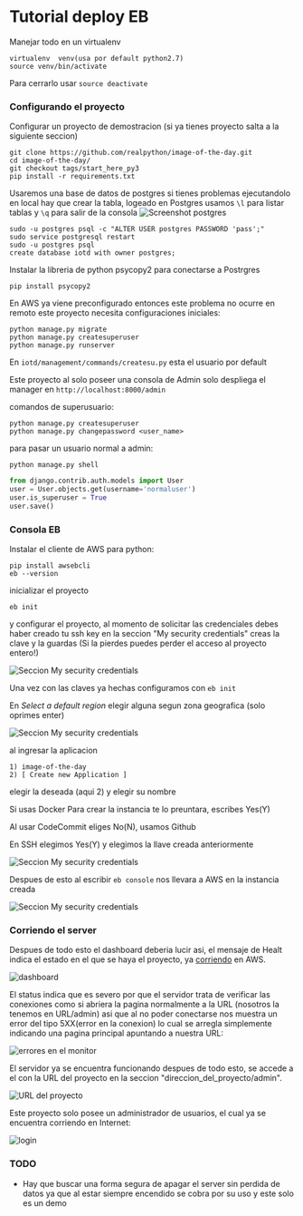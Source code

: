 # Tutorial deploy EB 
Manejar todo en un virtualenv
```
virtualenv  venv(usa por default python2.7)
source venv/bin/activate
```
Para cerrarlo usar `source deactivate`

### Configurando el proyecto

Configurar un proyecto de demostracion (si ya tienes proyecto salta a la siguiente seccion)
```
git clone https://github.com/realpython/image-of-the-day.git
cd image-of-the-day/
git checkout tags/start_here_py3
pip install -r requirements.txt
```

Usaremos una base de datos de postgres
si tienes problemas ejecutandolo en local hay que crear la tabla, logeado en Postgres usamos `\l` para listar tablas y `\q` para salir de la consola
![Screenshot postgres](https://raw.githubusercontent.com/okadath/EB4Dummies/master/postgres.png)

<!-- para subirlo a HTML debe de ser solo el nombre del archivo!!!! -->
```
sudo -u postgres psql -c "ALTER USER postgres PASSWORD 'pass';"
sudo service postgresql restart
sudo -u postgres psql
create database iotd with owner postgres;
```
Instalar la libreria de python psycopy2 para conectarse a Postrgres
```
pip install psycopy2
```
En AWS ya viene preconfigurado entonces este problema no ocurre en remoto
este proyecto necesita configuraciones iniciales:
```
python manage.py migrate
python manage.py createsuperuser
python manage.py runserver
```

En `iotd/management/commands/createsu.py` esta el usuario por default

Este proyecto al solo poseer una consola de Admin solo despliega el manager en  `http://localhost:8000/admin`


comandos de superusuario:
```
python manage.py createsuperuser
python manage.py changepassword <user_name>

```

para pasar un usuario normal a admin:

`python manage.py shell`

```python
from django.contrib.auth.models import User
user = User.objects.get(username='normaluser')
user.is_superuser = True
user.save()
```

### Consola EB
Instalar el cliente de AWS para python:
```
pip install awsebcli
eb --version
```

inicializar el proyecto
 ```
 eb init
 ```
y configurar el proyecto, al momento de solicitar las credenciales debes haber creado tu ssh key en la seccion "My security credentials" creas la clave y la guardas (Si la pierdes puedes perder el acceso al proyecto entero!)

![Seccion My security credentials](https://raw.githubusercontent.com/okadath/EB4Dummies/master/keys.png)



Una vez con las claves ya hechas configuramos con `eb init`

En *Select a default region* elegir alguna segun zona geografica (solo oprimes enter)

![Seccion My security credentials](https://raw.githubusercontent.com/okadath/EB4Dummies/master/ebinit1.png)

al ingresar la aplicacion 
```Select an application to use
1) image-of-the-day
2) [ Create new Application ]
```
elegir la deseada (aqui 2) y elegir su nombre

Si usas Docker Para crear la instancia te lo preuntara, escribes Yes(Y)

Al usar CodeCommit eliges No(N), usamos Github

En SSH elegimos Yes(Y) y elegimos la llave creada anteriormente

![Seccion My security credentials](https://raw.githubusercontent.com/okadath/EB4Dummies/master/ebinit4.png)


Despues de esto al escribir `eb console` nos llevara a AWS en la instancia creada

![Seccion My security credentials](https://raw.githubusercontent.com/okadath/EB4Dummies/master/ebconsole.png)




### Corriendo el server

Despues de todo esto el dashboard deberia lucir asi, el mensaje de Healt indica el estado en el que se haya el proyecto, ya [corriendo](#todo) en AWS.

![dashboard](https://raw.githubusercontent.com/okadath/EB4Dummies/master/funcionando.png)

El status indica que es severo por que el servidor trata de verificar las conexiones como si abriera la pagina normalmente a la URL (nosotros la tenemos en URL/admin) asi que al no poder conectarse nos muestra un error del tipo 5XX(error en la conexion) lo cual se arregla simplemente indicando una pagina principal apuntando a nuestra URL:

![errores en el monitor](https://raw.githubusercontent.com/okadath/EB4Dummies/master/severe.png)


El servidor ya se encuentra funcionando despues de todo esto, se accede a el con la URL del proyecto en la seccion "direccion_del_proyecto/admin".

![URL del proyecto](https://raw.githubusercontent.com/okadath/EB4Dummies/master/URL.png)

Este proyecto solo posee un administrador de usuarios, el cual ya se encuentra corriendo en Internet:

![login](https://raw.githubusercontent.com/okadath/EB4Dummies/master/login.png)



### TODO 
+ Hay que buscar una forma segura de apagar el server sin perdida de datos ya que al estar siempre encendido se cobra por su uso y este solo es un demo
